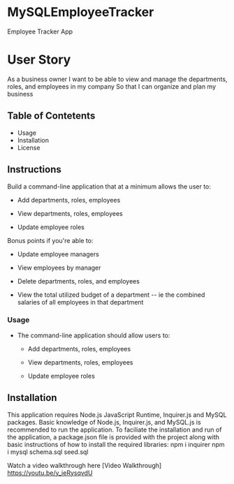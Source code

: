 # MySQLEmployeeTracker
Employee Tracker App
# User Story

As a business owner
I want to be able to view and manage the departments, roles, and employees in my company
So that I can organize and plan my business
##  Table of Contetents
* Usage
* Installation
* License
## Instructions

Build a command-line application that at a minimum allows the user to:

  * Add departments, roles, employees

  * View departments, roles, employees

  * Update employee roles

Bonus points if you're able to:

  * Update employee managers

  * View employees by manager

  * Delete departments, roles, and employees

  * View the total utilized budget of a department -- ie the combined salaries of all employees in that department

### Usage

* The command-line application should allow users to:

  * Add departments, roles, employees

  * View departments, roles, employees

  * Update employee roles

## Installation
This application requires Node.js JavaScript Runtime, Inquirer.js and MySQL packages. Basic knowledge of Node.js, Inquirer.js, and MySQL.js is recommended to run the application. To faciliate the installation and run of the application, a package.json file is provided with the project along with basic instructions of how to install the required libraries:
npm i inquirer
npm i mysql
schema.sql
seed.sql

Watch a video walkthrough here
[Video Walkthrough] https://youtu.be/y_ieRysqvdU
## 
